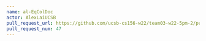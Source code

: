 ```yaml
---
name: al-EqColDoc
actor: AlexLaiUCSB
pull_request_url: https://github.com/ucsb-cs156-w22/team03-w22-5pm-2/pull/47
pull_request_num: 47
---
```

